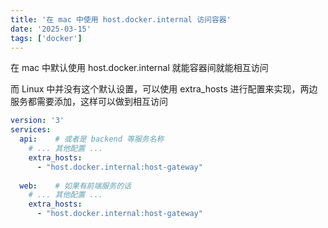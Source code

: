 ```yaml
---
title: '在 mac 中使用 host.docker.internal 访问容器'
date: '2025-03-15'
tags: ['docker']
---
```


在 mac 中默认使用 host.docker.internal 就能容器间就能相互访问

而 Linux 中并没有这个默认设置，可以使用 extra_hosts 进行配置来实现，两边服务都需要添加，这样可以做到相互访问

```yaml
version: '3'
services:
  api:    # 或者是 backend 等服务名称
    # ... 其他配置 ...
    extra_hosts:
      - "host.docker.internal:host-gateway"
  
  web:    # 如果有前端服务的话
    # ... 其他配置 ...
    extra_hosts:
      - "host.docker.internal:host-gateway"
```
